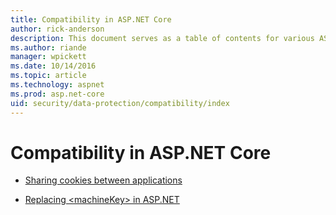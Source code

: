 ```yaml
---
title: Compatibility in ASP.NET Core
author: rick-anderson
description: This document serves as a table of contents for various ASP.NET Core data protection compatibility topics.
ms.author: riande
manager: wpickett
ms.date: 10/14/2016
ms.topic: article
ms.technology: aspnet
ms.prod: asp.net-core
uid: security/data-protection/compatibility/index
---
```

# Compatibility in ASP.NET Core

* [Sharing cookies between applications](cookie-sharing.md)

* [Replacing \<machineKey> in ASP.NET](replacing-machinekey.md)
